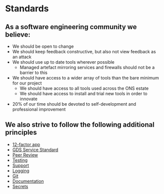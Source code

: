 Standards
===========================

## As a software engineering community we believe:

* We should be open to change
* We should keep feedback constructive, but also not view feedback as an attack
* We should use up to date tools wherever possible
  * Managed artefact mirroring services and firewalls should not be a barrier to this
* We should have access to a wider array of tools than the bare minimum for our project
  * We should have access to all tools used across the ONS estate
  * We should have access to install and trial new tools in order to innovate
* 20% of our time should be devoted to self-development and professional improvement

## We also strive to follow the following additional principles
* [12-factor app](https://12factor.net/)
* [GDS Service Standard](https://www.gov.uk/service-manual/service-standard)
* [Peer Review](peer_review.md)
* [Testing](testing.md)
* [Support](support.md)
* [Logging](logging.md)
* [Git](git.md)
* [Documentation](documentation.md)
* [Secrets](secrets.md)